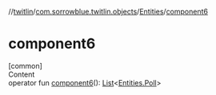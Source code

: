 //[twitlin](../../index.md)/[com.sorrowblue.twitlin.objects](../index.md)/[Entities](index.md)/[component6](component6.md)



# component6  
[common]  
Content  
operator fun [component6](component6.md)(): [List](https://kotlinlang.org/api/latest/jvm/stdlib/kotlin.collections/-list/index.html)<[Entities.Poll](-poll/index.md)>  



